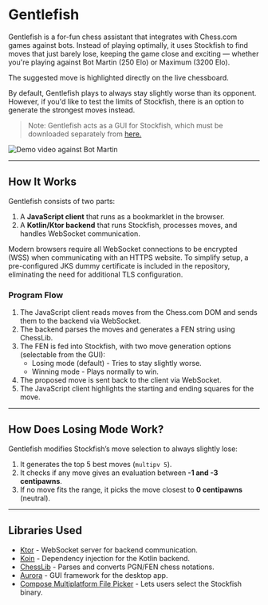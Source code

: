 # Gentlefish

Gentlefish is a for-fun chess assistant that integrates with Chess.com games against bots. Instead of playing optimally, it uses Stockfish to find moves that just barely lose, keeping the game close and exciting — whether you're playing against Bot Martin (250 Elo) or Maximum (3200 Elo). 

The suggested move is highlighted directly on the live chessboard.

By default, Gentlefish plays to always stay slightly worse than its opponent. However, if you'd like to test the limits of Stockfish, there is an option to generate the strongest moves instead.

> Note: Gentlefish acts as a GUI for Stockfish, which must be downloaded separately from [here.](https://github.com/official-stockfish/Stockfish)

![Demo video against Bot Martin](https://github.com/user-attachments/assets/cae976af-b196-4aa7-ad06-429c59e3a08f)

---

## How It Works
Gentlefish consists of two parts:
1. A **JavaScript client** that runs as a bookmarklet in the browser.
2. A **Kotlin/Ktor backend** that runs Stockfish, processes moves, and handles WebSocket communication.

Modern browsers require all WebSocket connections to be encrypted (WSS) when communicating with an HTTPS website. To simplify setup, a pre-configured JKS dummy certificate is included in the repository, eliminating the need for additional TLS configuration.

### Program Flow
1. The JavaScript client reads moves from the Chess.com DOM and sends them to the backend via WebSocket.
2. The backend parses the moves and generates a FEN string using ChessLib.
3. The FEN is fed into Stockfish, with two move generation options (selectable from the GUI):
   - Losing mode (default) - Tries to stay slightly worse.
   - Winning mode - Plays normally to win.
4. The proposed move is sent back to the client via WebSocket.
5. The JavaScript client highlights the starting and ending squares for the move.

---

## How Does Losing Mode Work?
Gentlefish modifies Stockfish’s move selection to always slightly lose:
1. It generates the top 5 best moves (`multipv 5`).
2. It checks if any move gives an evaluation between **-1 and -3 centipawns**.
3. If no move fits the range, it picks the move closest to **0 centipawns** (neutral).

---

## Libraries Used
- [Ktor](https://github.com/ktorio/ktor) - WebSocket server for backend communication.
- [Koin](https://github.com/InsertKoinIO/koin) - Dependency injection for the Kotlin backend.
- [ChessLib](https://github.com/bhlangonijr/chesslib) - Parses and converts PGN/FEN chess notations.
- [Aurora](https://github.com/kirill-grouchnikov/aurora) - GUI framework for the desktop app.
- [Compose Multiplatform File Picker](https://github.com/Wavesonics/compose-multiplatform-file-picker) - Lets users select the Stockfish binary.
